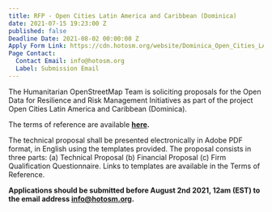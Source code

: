 ```yaml
---
title: RFP - Open Cities Latin America and Caribbean (Dominica)
date: 2021-07-15 19:23:00 Z
published: false
Deadline Date: 2021-08-02 00:00:00 Z
Apply Form Link: https://cdn.hotosm.org/website/Dominica_Open_Cities_LAC-Local_Implementation_TOR.pdf
Page Contact:
  Contact Email: info@hotosm.org
  Label: Submission Email
---
```


The Humanitarian OpenStreetMap Team is soliciting proposals for the Open Data for Resilience and Risk Management Initiatives as part of the project Open Cities Latin America and Caribbean (Dominica).

The terms of reference are available **[here](https://cdn.hotosm.org/website/Dominica_Open_Cities_LAC-Local_Implementation_TOR.pdf).**

The technical proposal shall be presented electronically in Adobe PDF format, in English using the templates provided.
The proposal consists in three parts: (a) Technical Proposal (b) Financial Proposal (c) Firm Qualification Questionnaire. Links to templates are available in the Terms of Reference.

**Applications should be submitted before August 2nd  2021, 12am (EST) to the email address [info@hotosm.org](info@hotosm.org).**
